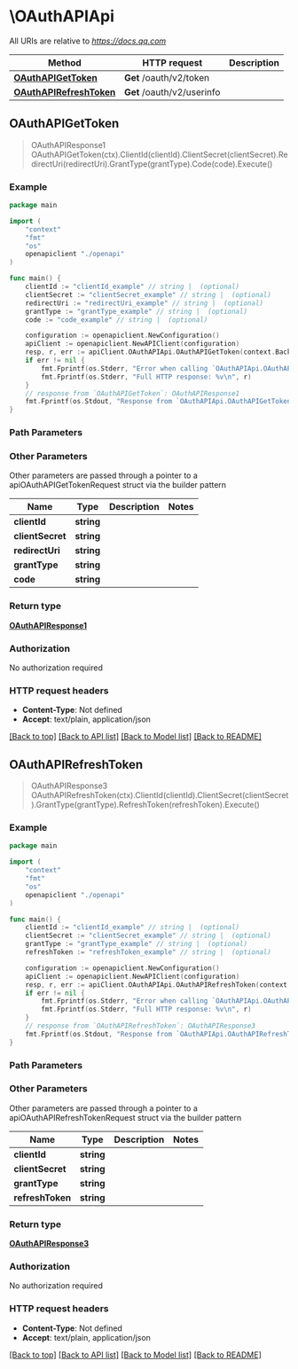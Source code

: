 # \OAuthAPIApi

All URIs are relative to *https://docs.qq.com*

Method | HTTP request | Description
------------- | ------------- | -------------
[**OAuthAPIGetToken**](OAuthAPIApi.md#OAuthAPIGetToken) | **Get** /oauth/v2/token | 
[**OAuthAPIRefreshToken**](OAuthAPIApi.md#OAuthAPIRefreshToken) | **Get** /oauth/v2/userinfo | 



## OAuthAPIGetToken

> OAuthAPIResponse1 OAuthAPIGetToken(ctx).ClientId(clientId).ClientSecret(clientSecret).RedirectUri(redirectUri).GrantType(grantType).Code(code).Execute()



### Example

```go
package main

import (
    "context"
    "fmt"
    "os"
    openapiclient "./openapi"
)

func main() {
    clientId := "clientId_example" // string |  (optional)
    clientSecret := "clientSecret_example" // string |  (optional)
    redirectUri := "redirectUri_example" // string |  (optional)
    grantType := "grantType_example" // string |  (optional)
    code := "code_example" // string |  (optional)

    configuration := openapiclient.NewConfiguration()
    apiClient := openapiclient.NewAPIClient(configuration)
    resp, r, err := apiClient.OAuthAPIApi.OAuthAPIGetToken(context.Background()).ClientId(clientId).ClientSecret(clientSecret).RedirectUri(redirectUri).GrantType(grantType).Code(code).Execute()
    if err != nil {
        fmt.Fprintf(os.Stderr, "Error when calling `OAuthAPIApi.OAuthAPIGetToken``: %v\n", err)
        fmt.Fprintf(os.Stderr, "Full HTTP response: %v\n", r)
    }
    // response from `OAuthAPIGetToken`: OAuthAPIResponse1
    fmt.Fprintf(os.Stdout, "Response from `OAuthAPIApi.OAuthAPIGetToken`: %v\n", resp)
}
```

### Path Parameters



### Other Parameters

Other parameters are passed through a pointer to a apiOAuthAPIGetTokenRequest struct via the builder pattern


Name | Type | Description  | Notes
------------- | ------------- | ------------- | -------------
 **clientId** | **string** |  | 
 **clientSecret** | **string** |  | 
 **redirectUri** | **string** |  | 
 **grantType** | **string** |  | 
 **code** | **string** |  | 

### Return type

[**OAuthAPIResponse1**](OAuthAPIResponse1.md)

### Authorization

No authorization required

### HTTP request headers

- **Content-Type**: Not defined
- **Accept**: text/plain, application/json

[[Back to top]](#) [[Back to API list]](../README.md#documentation-for-api-endpoints)
[[Back to Model list]](../README.md#documentation-for-models)
[[Back to README]](../README.md)


## OAuthAPIRefreshToken

> OAuthAPIResponse3 OAuthAPIRefreshToken(ctx).ClientId(clientId).ClientSecret(clientSecret).GrantType(grantType).RefreshToken(refreshToken).Execute()



### Example

```go
package main

import (
    "context"
    "fmt"
    "os"
    openapiclient "./openapi"
)

func main() {
    clientId := "clientId_example" // string |  (optional)
    clientSecret := "clientSecret_example" // string |  (optional)
    grantType := "grantType_example" // string |  (optional)
    refreshToken := "refreshToken_example" // string |  (optional)

    configuration := openapiclient.NewConfiguration()
    apiClient := openapiclient.NewAPIClient(configuration)
    resp, r, err := apiClient.OAuthAPIApi.OAuthAPIRefreshToken(context.Background()).ClientId(clientId).ClientSecret(clientSecret).GrantType(grantType).RefreshToken(refreshToken).Execute()
    if err != nil {
        fmt.Fprintf(os.Stderr, "Error when calling `OAuthAPIApi.OAuthAPIRefreshToken``: %v\n", err)
        fmt.Fprintf(os.Stderr, "Full HTTP response: %v\n", r)
    }
    // response from `OAuthAPIRefreshToken`: OAuthAPIResponse3
    fmt.Fprintf(os.Stdout, "Response from `OAuthAPIApi.OAuthAPIRefreshToken`: %v\n", resp)
}
```

### Path Parameters



### Other Parameters

Other parameters are passed through a pointer to a apiOAuthAPIRefreshTokenRequest struct via the builder pattern


Name | Type | Description  | Notes
------------- | ------------- | ------------- | -------------
 **clientId** | **string** |  | 
 **clientSecret** | **string** |  | 
 **grantType** | **string** |  | 
 **refreshToken** | **string** |  | 

### Return type

[**OAuthAPIResponse3**](OAuthAPIResponse3.md)

### Authorization

No authorization required

### HTTP request headers

- **Content-Type**: Not defined
- **Accept**: text/plain, application/json

[[Back to top]](#) [[Back to API list]](../README.md#documentation-for-api-endpoints)
[[Back to Model list]](../README.md#documentation-for-models)
[[Back to README]](../README.md)

